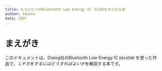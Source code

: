 ```yaml
---
title: もうひとつのBluetooth Low Energy IC でLEDを光らせる本
author: k4zuki
date: C89?
...
```


# まえがき
このドキュメントは、Dialog社のBluetooth Low Energy IC `DA14580` を使った作品で、
*Lチカをするにはどうすればよいか*を解説する本です。

